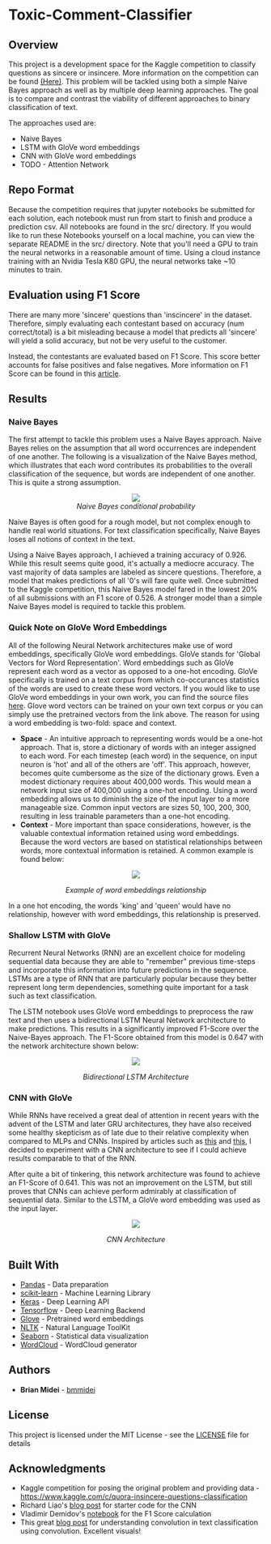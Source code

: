 # Toxic-Comment-Classifier

## Overview
This project is a development space for the Kaggle competition to classify questions as sincere or insincere. More
information on the competition can be found [(Here)](https://www.kaggle.com/c/quora-insincere-questions-classification).
This problem will be tackled using both a simple Naive Bayes approach as well as by multiple deep learning approaches.
The goal is to compare and contrast the viability of different approaches to binary classification of text.

The approaches used are:
* Naive Bayes
* LSTM with GloVe word embeddings
* CNN with GloVe word embeddings
* TODO - Attention Network

## Repo Format
Because the competition requires that jupyter notebooks be submitted for each solution, each notebook must run from start
to finish and produce a prediction csv. All notebooks are found in the src/ directory. If you would like to run these
Notebooks yourself on a local machine, you can view the separate README in the src/ directory. Note that you'll need
a GPU to train the neural networks in a reasonable amount of time. Using a cloud instance training with an Nvidia
Tesla K80 GPU, the neural networks take ~10 minutes to train.

## Evaluation using F1 Score
There are many more 'sincere' questions than 'inscincere' in the dataset. Therefore, simply evaluating each contestant
based on accuracy (num correct/total) is a bit misleading because a model that predicts all 'sincere' will yield a 
solid accuracy, but not be very useful to the customer.

Instead, the contestants are evaluated based on F1 Score. This score better accounts for false positives and false negatives.
More information on F1 Score can be found in this [article](https://machinelearningmastery.com/classification-accuracy-is-not-enough-more-performance-measures-you-can-use/).

## Results

### Naive Bayes
The first attempt to tackle this problem uses a Naive Bayes approach. Naive Bayes relies on the assumption that all
word occurrences are independent of one another. The following is a visualization of the Naive Bayes method, which
illustrates that each word contributes its probabilities to the overall classification of the sequence, but words
are independent of one another. This is quite a strong assumption.
<p align="center">
	<img src ='./ims/NB.png'/>
	<br>
	<i>Naive Bayes conditional probability</i>
</p>

Naive Bayes is often good for a rough model, but not complex enough to handle real world situations. For text 
classification specifically, Naive Bayes loses all notions of context in the text.

Using a Naive Bayes approach, I achieved a training accuracy of 0.926. While this result seems quite good, it's actually
a mediocre accuracy. The vast majority of data samples are labeled as sincere questions. Therefore, a model that
makes predictions of all '0's will fare quite well. Once submitted to the Kaggle competition, this Naive Bayes
model fared in the lowest 20% of all submissions with an F1 score of 0.526. A stronger model than a simple Naive Bayes
 model is required to tackle this problem.

### Quick Note on GloVe Word Embeddings
All of the following Neural Network architectures make use of word embeddings, specifically GloVe word embeddings. GloVe
stands for 'Global Vectors for Word Representation'. Word embeddings such as GloVe represent each word as a vector
 as opposed to a one-hot encoding. GloVe specifically is trained on a text corpus from which co-occurances statistics
 of the words are used to create these word vectors. If you would like to use GloVe word embeddings in your own work, you
can find the source files [here](https://nlp.stanford.edu/projects/glove/). Glove word vectors can be trained on your own
text corpus or you can simply use the pretrained vectors from the link above. 
The reason for using a word embedding is two-fold: space and context.
* **Space** - An intuitive approach to representing words would be a one-hot approach. That is, store a dictionary of words
with an integer assigned to each word. For each timestep (each word) in the sequence, on input neuron is 'hot' and all of
the others are 'off'. This approach, however, becomes quite cumbersome as the size of the dictionary grows. Even a modest
dictionary requires about 400,000 words. This would mean a network input size of 400,000 using a one-hot encoding. Using
 a word embedding allows us to diminish the size of the input layer to a more manageable size. Common input vectors are 
sizes 50, 100, 200, 300, resulting in less trainable parameters than a one-hot encoding. 
* **Context** - More important than space considerations, however, is the valuable contextual information retained using
word embeddings. Because the word vectors are based on statistical relationships between words, more contextual 
information is retained. A common example is found below:
<p align="center">
	<img src ='./ims/king_queen.png'/>
</p>
<div style="text-align:center"><i>Example of word embeddings relationship</i></div>

In a one hot encoding, the words 'king' and 'queen' would have no relationship, however with word embeddings, this
relationship is preserved.

### Shallow LSTM with GloVe
Recurrent Neural Networks (RNN) are an excellent choice for modeling sequential data because they are able to "remember"
previous time-steps and incorporate this information into future predictions in the sequence. LSTMs are a type of RNN
that are particularly popular because they better represent long term dependencies, something quite important for a task
such as text classification.

The LSTM notebook uses GloVe word embeddings to preprocess the raw text and then uses a bidirectional LSTM Neural
Network architecture to make predictions. This results in a significantly improved F1-Score over the Naive-Bayes approach.
The F1-Score obtained from this model is 0.647 with the network architecture shown below:
<p align="center">
	<img src ='./ims/LSTM.png'/>
</p>
<div style="text-align:center"><i>Bidirectional LSTM Architecture</i></div>

### CNN with GloVe
While RNNs have received a great deal of attention in recent years with the advent of the LSTM and later GRU
architectures, they have also received some healthy skepticism as of late due to their relative complexity when
compared to MLPs and CNNs. Inspired by articles such as [this](https://arxiv.org/abs/1803.01271) and 
[this](https://towardsdatascience.com/the-fall-of-rnn-lstm-2d1594c74ce0),
I decided to experiment with a CNN architecture to see if I could achieve results comparable to that of the RNN. 

After quite a bit of tinkering, this network architecture was found to achieve an F1-Score of 0.641. This was not an
improvement on the LSTM, but still proves that CNNs can achieve perform admirably at classification of sequential data.
Similar to the LSTM, a GloVe word embedding was used as the input layer.
<p align="center">
	<img src ='./ims/ConvNet1D.png'/>
</p>
<div style="text-align:center"><i>CNN Architecture</i></div>

## Built With
* [Pandas](https://pandas.pydata.org/) - Data preparation
* [scikit-learn](https://scikit-learn.org/) - Machine Learning Library
* [Keras](https://keras.io/) - Deep Learning API
* [Tensorflow](https://www.tensorflow.org/) - Deep Learning Backend
* [Glove](https://nlp.stanford.edu/projects/glove/) - Pretrained word embeddings
* [NLTK](https://www.nltk.org/) - Natural Language ToolKit
* [Seaborn](https://seaborn.pydata.org/) - Statistical data visualization
* [WordCloud](https://amueller.github.io/word_cloud/) - WordCloud generator

## Authors
* **Brian Midei** - [bmmidei](https://github.com/bmmidei)

## License
This project is licensed under the MIT License - see the [LICENSE](LICENSE) file for details

## Acknowledgments
* Kaggle competition for posing the original problem and providing data - https://www.kaggle.com/c/quora-insincere-questions-classification
* Richard Liao's [blog post](https://richliao.github.io/supervised/classification/2016/11/26/textclassifier-convolutional/) for starter code for the CNN
* Vladimir Demidov's [notebook](https://www.kaggle.com/yekenot/2dcnn-textclassifier) for the F1 Score calculation
* This great [blog post](http://debajyotidatta.github.io/nlp/deep/learning/word-embeddings/2016/11/27/Understanding-Convolutions-In-Text/) for 
understanding convolution in text classification using convolution. Excellent visuals!

